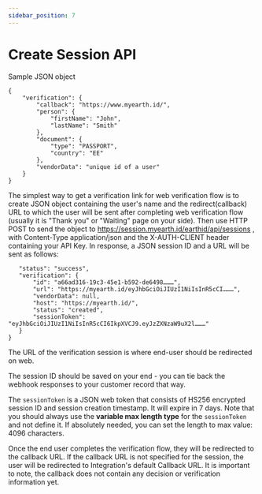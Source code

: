 ```yaml
---
sidebar_position: 7
---
```

# Create Session API

Sample JSON object
```
{
    "verification": {
        "callback": "https://www.myearth.id/",
        "person": {
            "firstName": "John",
            "lastName": "Smith"
        },
        "document": {
            "type": "PASSPORT",
            "country": "EE"
        },
        "vendorData": "unique id of a user"
    }
}
```

The simplest way to get a verification link for web verification flow is to create JSON object containing the user's name and the redirect(callback) URL to which the user will be sent after completing web verification flow (usually it is "Thank you" or "Waiting" page on your side). Then use HTTP POST to send the object to https://session.myearth.id/earthid/api/sessions , with Content-Type application/json and the X-AUTH-CLIENT header containing your API Key.
In response, a JSON session ID and a URL will be sent as follows:
```
   "status": "success",
   "verification": {
       "id": "a66ad316-19c3-45e1-b592-de6498………",
       "url": "https://myearth.id/eyJhbGciOiJIUzI1NiIsInR5cCI………",
       "vendorData": null,
       "host": "https://myearth.id/",
       "status": "created",
       "sessionToken": "eyJhbGciOiJIUzI1NiIsInR5cCI6IkpXVCJ9.eyJzZXNzaW9uX2l………"
   }
}
```
The URL of the verification session is where end-user should be redirected on web.

The session ID should be saved on your end - you can tie back the webhook responses to your customer record that way.

The `sessionToken` is a JSON web token that consists of HS256 encrypted session ID and session creation timestamp. It will expire in 7 days. Note that you should always use the **variable max length type** for the `sessionToken` and not define it. If absolutely needed, you can set the length to max value: 4096 characters.

Once the end user completes the verification flow, they will be redirected to the callback URL. If the callback URL is not specified for the session, the user will be redirected to Integration's default Callback URL. It is important to note, the callback does not contain any decision or verification information yet.

